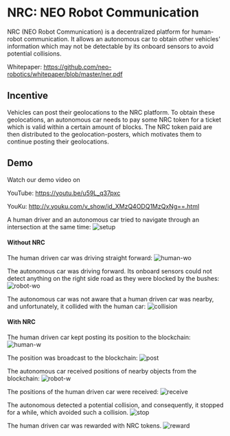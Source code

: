 # NRC: NEO Robot Communication

NRC (NEO Robot Communication) is a decentralized platform for human-robot communication. It allows an autonomous car to obtain other vehicles' information which may not be detectable by its onboard sensors to avoid potential collisions.

Whitepaper: https://github.com/neo-robotics/whitepaper/blob/master/ner.pdf

## Incentive

Vehicles can post their geolocations to the NRC platform. 
To obtain these geolocations, an autonomous car needs to pay some NRC token for a ticket which is valid within a certain amount of blocks. 
The NRC token paid are then distributed to the geolocation-posters, which motivates them to continue posting their geolocations.

## Demo

Watch our demo video on

YouTube: <https://youtu.be/u59L_q37pxc>

YouKu: <http://v.youku.com/v_show/id_XMzQ4ODQ1MzQxNg==.html>

A human driver and an autonomous car tried to navigate through an intersection at the same time:
![setup](https://github.com/neo-robotics/NRC/blob/master/figures/0.setup.png)

#### Without NRC

The human driven car was driving straight forward:
![human-wo](https://github.com/neo-robotics/NRC/blob/master/figures/1.human-wo.png)

The autonomous car was driving forward. Its onboard sensors could not detect anything on the right side road as they were blocked by the bushes:
![robot-wo](https://github.com/neo-robotics/NRC/blob/master/figures/2.robot-wo.png)

The autonomous car was not aware that a human driven car was nearby, and unfortunately, it collided with the human car:
![collision](https://github.com/neo-robotics/NRC/blob/master/figures/3.collision.png)

#### With NRC

The human driven car kept posting its position to the blockchain:
![human-w](https://github.com/neo-robotics/NRC/blob/master/figures/4.human-w.png)

The position was broadcast to the blockchain:
![post](https://github.com/neo-robotics/NRC/blob/master/figures/5.post.png)

The autonomous car received positions of nearby objects from the blockchain:
![robot-w](https://github.com/neo-robotics/NRC/blob/master/figures/6.robot-w.png)

The positions of the human driven car were received:
![receive](https://github.com/neo-robotics/NRC/blob/master/figures/7.receive.png)

The autonomous detected a potential collision, and consequently, it stopped for a while, which avoided such a collision.
![stop](https://github.com/neo-robotics/NRC/blob/master/figures/8.stop.png)

The human driven car was rewarded with NRC tokens.
![reward](https://github.com/neo-robotics/NRC/blob/master/figures/9.reward.png)


